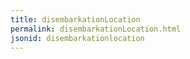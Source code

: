 ```yaml
---
title: disembarkationLocation
permalink: disembarkationLocation.html
jsonid: disembarkationlocation
---
```

